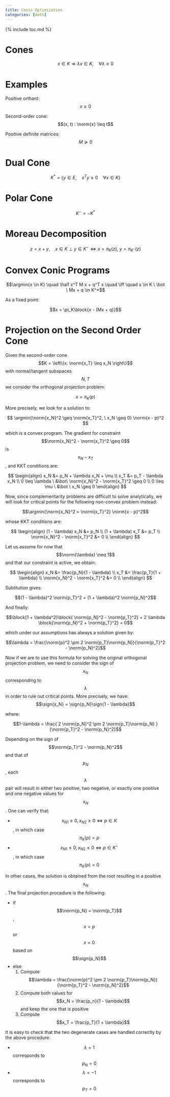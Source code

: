 ```yaml
---
title: Conic Optimization
categories: [math]
---
```



{% include toc.md %}


# Cones

$$x\in K \Rightarrow \lambda x \in K, \quad \forall \lambda \geq 0$$

# Examples

Positive orthant: $$x \geq 0$$

Second-order cone: $$(x, t) : \norm{x} \leq t$$

Positive definite matrices: $$M \succeq 0$$



# Dual Cone

$$K^* = \left\{ y \in E, \quad x^Ty \geq 0 \quad \forall x \in K\right\}$$

# Polar Cone
$$K^- = -K^*$$

# Moreau Decomposition

$$ z = x + y, \quad x \in K \  \bot \  y \in K^- \iff x = \pi_K(z),\ y = \pi_{K^-}(z)$$

# Convex Conic Programs

$$\argmin{x \in K} \quad \half x^T M x + q^T x \quad \iff \quad x \in K \ \bot \  Mx + q \in K^*$$ 

As a fixed point: 

$$x = \pi_K\block{x - (Mx + q)}$$

# Projection on the Second Order Cone

Given the second-order cone $$K = \left\{x: \norm{x_T} \leq x_N
\right\}$$ with normal/tangent subspaces $$N, T$$ we consider the
orthogonal projection problem:

$$x = \pi_K(p)$$

More precisely, we look for a solution to:

$$ \argmin{\norm{x_N}^2 \geq \norm{x_T}^2, \ x_N \geq 0}  \norm{x - p}^2 $$

which is a convex program. The gradient for constraint
$$\norm{x_N}^2 - \norm{x_T}^2 \geq 0$$ is $$x_N - x_T$$, and KKT conditions are:

$$ 
\begin{align}
x_N &= p_N + \lambda x_N + \mu \\
x_T &= p_T - \lambda x_N  \\
0 \leq \lambda \ &\bot\  \norm{x_N}^2 - \norm{x_T}^2 \geq 0 \\
0 \leq \mu \ &\bot \  x_N \geq 0
\end{align}
$$

Now, since complementarity problems are difficult to solve
analytically, we will look for critical points for the following
non-convex problem instead:

$$\argmin{\norm{x_N}^2 = \norm{x_T}^2}  \norm{x - p}^2$$

whose KKT conditions are:

$$ 
\begin{align}
(1 - \lambda) x_N &= p_N \\
(1 + \lambda) x_T &= p_T   \\
\norm{x_N}^2 - \norm{x_T}^2 &= 0 \\
\end{align}
$$

Let us assume for now that $$\norm{\lambda} \neq 1$$ and that our
constraint is active, we obtain:

$$ 
\begin{align}
x_N &= \frac{p_N}{1 - \lambda} \\
x_T &= \frac{p_T}{1 + \lambda}  \\
\norm{x_N}^2 - \norm{x_T}^2 &= 0 \\
\end{align}
$$

Subtitution gives:

$$(1 - \lambda)^2 \norm{p_T}^2 = (1 + \lambda)^2 \norm{p_N}^2$$

And finally:

$$\block{1 + \lambda^2}\block{ \norm{p_N}^2 - \norm{p_T}^2} + 2
\lambda \block{\norm{p_N}^2 + \norm{p_T}^2} = 0$$

which under our assumptions has always a solution given by:

$$\lambda = \frac{\norm{p}^2 \pm 2
\norm{p_T}\norm{p_N}}{\norm{p_T}^2 - \norm{p_N}^2}$$

Now if we are to use this formula for solving the original orthogonal
projection problem, we need to consider the sign of $$x_N$$
corresponding to $$\lambda$$ in order to rule out critical
points. More precisely, we have: $$\sign{x_N} = \sign{p_N}\sign{1 -
\lambda}$$

where:

$$1-\lambda = \frac{ 2 \norm{p_N}^2 \pm 2 \norm{p_T}\norm{p_N} } {\norm{p_T}^2 - \norm{p_N}^2}$$

Depending on the sign of $$\norm{p_T}^2 - \norm{p_N}^2$$ and that of
$$p_N$$, each $$\lambda$$ pair will result in either two positive, two
negative, or exactly one positive and one negative values for
$$x_N$$. One can verify that:

- $$x_{N1} \geq 0, x_{N2} \geq 0 \iff p \in K$$, in which case $$\pi_K(p) = p$$ 
- $$x_{N1} \leq 0, x_{N2} \leq 0 \iff p \in K^-$$, in which case $$\pi_K(p) = 0$$ 

In other cases, the solution is obtained from the root resulting in a
positive $$x_N$$. The final projection procedure is the following:

- if $$\norm{p_N} = \norm{p_T}$$, $$x = p$$ or $$x = 0$$ based on $$\sign{p_N}$$
- else 
  1. Compute $$\lambda = \frac{\norm{p}^2 \pm 2 \norm{p_T}\norm{p_N}}{\norm{p_T}^2 - \norm{p_N}^2}$$
  2. Compute both values for $$x_N = \frac{p_n}{1 - \lambda}$$ and keep the one that is positive
  3. Compute $$x_T = \frac{p_T}{1 + \lambda}$$
  
It is easy to check that the two degenerate cases are handled
correctly by the above procedure:

- $$\lambda = 1$$ corresponds to $$p_N = 0$$
- $$\lambda = -1$$ corresponds to $$p_T = 0$$



